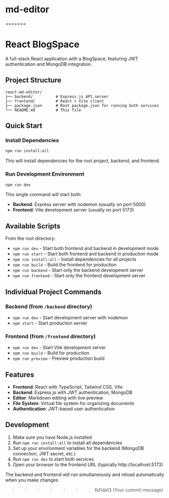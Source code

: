 
# md-editor
=======
# React BlogSpace

A full-stack React application with a BlogSpace, featuring JWT authentication and MongoDB integration.

## Project Structure

```
react-md-editor/
├── backend/          # Express.js API server
├── frontend/         # React + Vite client
├── package.json      # Root package.json for running both services
└── README.md         # This file
```

## Quick Start

### Install Dependencies

```bash
npm run install:all
```

This will install dependencies for the root project, backend, and frontend.

### Run Development Environment

```bash
npm run dev
```

This single command will start both:
- **Backend**: Express server with nodemon (usually on port 5000)
- **Frontend**: Vite development server (usually on port 5173)

## Available Scripts

From the root directory:

- `npm run dev` - Start both frontend and backend in development mode
- `npm run start` - Start both frontend and backend in production mode
- `npm run install:all` - Install dependencies for all projects
- `npm run build` - Build the frontend for production
- `npm run backend` - Start only the backend development server
- `npm run frontend` - Start only the frontend development server

## Individual Project Commands

### Backend (from `/backend` directory)
- `npm run dev` - Start development server with nodemon
- `npm start` - Start production server

### Frontend (from `/frontend` directory)
- `npm run dev` - Start Vite development server
- `npm run build` - Build for production
- `npm run preview` - Preview production build

## Features

- **Frontend**: React with TypeScript, Tailwind CSS, Vite
- **Backend**: Express.js with JWT authentication, MongoDB
- **Editor**: Markdown editing with live preview
- **File System**: Virtual file system for organizing documents
- **Authentication**: JWT-based user authentication

## Development

1. Make sure you have Node.js installed
2. Run `npm run install:all` to install all dependencies
3. Set up your environment variables for the backend (MongoDB connection, JWT secret, etc.)
4. Run `npm run dev` to start both services
5. Open your browser to the frontend URL (typically http://localhost:5173)

The backend and frontend will run simultaneously and reload automatically when you make changes. 
>>>>>>> 6d1da13 (Your commit message)
